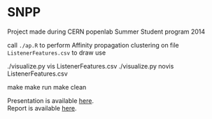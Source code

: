 SNPP
====

Project made during CERN popenlab Summer Student program 2014

call `./ap.R` to perform Affinity propagation clustering on file `ListenerFeatures.csv`
to draw use 

./visualize.py vis ListenerFeatures.csv
./visualize.py novis ListenerFeatures.csv

make
make run
make clean



Presentation is available [here](https://gist.github.com/So-Cool/ce3a126ab99f4ec0c9ed/raw/3b337fbfa738859ac8b50000533136481fcc59e7/CERN%20openlab%20Presentation.pdf "CERN openlab Presentation").  
Report is available [here](https://gist.github.com/So-Cool/ce3a126ab99f4ec0c9ed/raw/3b337fbfa738859ac8b50000533136481fcc59e7/CERN%20openlab%20Presentation.pdf "CERN openlab Report").
